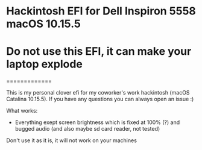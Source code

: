Hackintosh EFI for Dell Inspiron 5558 macOS 10.15.5
=============
# Do not use this EFI, it can make your laptop explode
=============

This is my personal clover efi for my coworker's work hackintosh (macOS Catalina 10.15.5). If you have any questions you can always open an issue :)

What works:
- Everything exept screen brightness which is fixed at 100% (?) and bugged audio (and also maybe sd card reader, not tested)

Don't use it as it is, it will not work on your machines
